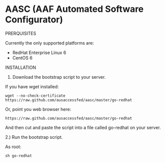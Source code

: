 AASC (AAF Automated Software Configurator)
==========================================

PRERQUISITES

Currently the only supported platforms are:

- RedHat Enterprise Linux 6
- CentOS 6

INSTALLATION

1) Download the bootstrap script to your server.

If you have wget installed:

    wget --no-check-certificate https://raw.github.com/ausaccessfed/aasc/master/go-redhat

Or, point you web browser here:

    https://raw.github.com/ausaccessfed/aasc/master/go-redhat

And then cut and paste the script into a file called go-redhat on your server.

2.) Run the bootstrap script.

As root:

    sh go-redhat


